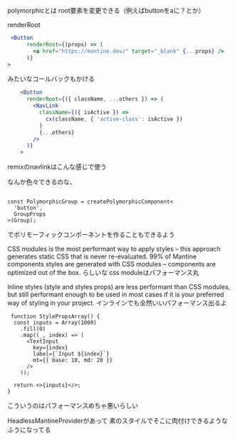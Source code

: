 polymorphicとは
root要素を変更できる（例えばbuttonをaに？とか）

renderRoot
```jsx
 <Button
      renderRoot={(props) => (
        <a href="https://mantine.dev/" target="_blank" {...props} />
      )}
>
```
みたいなコールバックもかける

```jsx
    <Button
      renderRoot={({ className, ...others }) => (
        <NavLink
          className={({ isActive }) =>
            cx(className, { 'active-class': isActive })
          }
          {...others}
        />
      )}
    >
```
remixのnavlinkはこんな感じで使う

なんか色々できるのな、
```tsx

const PolymorphicGroup = createPolymorphicComponent<
  'button',
  GroupProps
>(Group);
```

でポリモーフィックコンポーネントを作ることもできるよう

CSS modules is the most performant way to apply styles – this approach generates static CSS that is never re-evaluated. 99% of Mantine components styles are generated with CSS modules – components are optimized out of the box.
らしいな
 css moduleはパフォーマンス丸

 Inline styles (style and styles props) are less performant than CSS modules, but still performant enough to be used in most cases if it is your preferred way of styling in your project.
 インラインでも全然いいパフォーマンス出るよ

```tsx
 function StylePropsArray() {
  const inputs = Array(1000)
    .fill(0)
    .map((_, index) => (
      <TextInput
        key={index}
        label={`Input ${index}`}
        mt={{ base: 10, md: 20 }}
      />
    ));

  return <>{inputs}</>;
}
```
こういうのはパフォーマンスめちゃ悪いらしい

HeadlessMantineProviderがあって
素のスタイルでそこに肉付けできるようなふうになってる